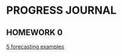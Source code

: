 # PROGRESS JOURNAL

## HOMEWORK 0

[5 forecasting examples](https://bu-ie-360.github.io/spring21-yunusemretoprak/Homework0/HW0.html)
